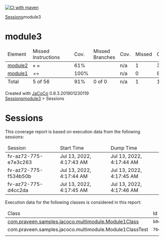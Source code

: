 [![CI with maven](https://github.com/thisisDharam/jacoco-multi-module-sample/actions/workflows/main.yml/badge.svg)](https://github.com/thisisDharam/jacoco-multi-module-sample/actions/workflows/main.yml)


<?xml version="1.0" encoding="UTF-8"?><!DOCTYPE html PUBLIC "-//W3C//DTD XHTML 1.0 Strict//EN" "http://www.w3.org/TR/xhtml1/DTD/xhtml1-strict.dtd"><html xmlns="http://www.w3.org/1999/xhtml" lang="en"><head><meta http-equiv="Content-Type" content="text/html;charset=UTF-8"/><link rel="stylesheet" href="jacoco-resources/report.css" type="text/css"/><link rel="shortcut icon" href="jacoco-resources/report.gif" type="image/gif"/><title>module3</title><script type="text/javascript" src="jacoco-resources/sort.js"></script></head><body onload="initialSort(['breadcrumb', 'coveragetable'])"><div class="breadcrumb" id="breadcrumb"><span class="info"><a href="jacoco-sessions.html" class="el_session">Sessions</a></span><span class="el_report">module3</span></div><h1>module3</h1><table class="coverage" cellspacing="0" id="coveragetable"><thead><tr><td class="sortable" id="a" onclick="toggleSort(this)">Element</td><td class="down sortable bar" id="b" onclick="toggleSort(this)">Missed Instructions</td><td class="sortable ctr2" id="c" onclick="toggleSort(this)">Cov.</td><td class="sortable bar" id="d" onclick="toggleSort(this)">Missed Branches</td><td class="sortable ctr2" id="e" onclick="toggleSort(this)">Cov.</td><td class="sortable ctr1" id="f" onclick="toggleSort(this)">Missed</td><td class="sortable ctr2" id="g" onclick="toggleSort(this)">Cxty</td><td class="sortable ctr1" id="h" onclick="toggleSort(this)">Missed</td><td class="sortable ctr2" id="i" onclick="toggleSort(this)">Lines</td><td class="sortable ctr1" id="j" onclick="toggleSort(this)">Missed</td><td class="sortable ctr2" id="k" onclick="toggleSort(this)">Methods</td><td class="sortable ctr1" id="l" onclick="toggleSort(this)">Missed</td><td class="sortable ctr2" id="m" onclick="toggleSort(this)">Classes</td></tr></thead><tfoot><tr><td>Total</td><td class="bar">5 of 56</td><td class="ctr2">91%</td><td class="bar">0 of 0</td><td class="ctr2">n/a</td><td class="ctr1">1</td><td class="ctr2">11</td><td class="ctr1">1</td><td class="ctr2">15</td><td class="ctr1">1</td><td class="ctr2">11</td><td class="ctr1">0</td><td class="ctr2">2</td></tr></tfoot><tbody><tr><td id="a1"><a href="module2/index.html" class="el_bundle">module2</a></td><td class="bar" id="b0"><img src="jacoco-resources/redbar.gif" width="13" height="10" title="5" alt="5"/><img src="jacoco-resources/greenbar.gif" width="22" height="10" title="8" alt="8"/></td><td class="ctr2" id="c1">61%</td><td class="bar" id="d0"/><td class="ctr2" id="e0">n/a</td><td class="ctr1" id="f0">1</td><td class="ctr2" id="g1">3</td><td class="ctr1" id="h0">1</td><td class="ctr2" id="i1">3</td><td class="ctr1" id="j0">1</td><td class="ctr2" id="k1">3</td><td class="ctr1" id="l0">0</td><td class="ctr2" id="m0">1</td></tr><tr><td id="a0"><a href="module1/index.html" class="el_bundle">module1</a></td><td class="bar" id="b1"><img src="jacoco-resources/greenbar.gif" width="120" height="10" title="43" alt="43"/></td><td class="ctr2" id="c0">100%</td><td class="bar" id="d1"/><td class="ctr2" id="e1">n/a</td><td class="ctr1" id="f1">0</td><td class="ctr2" id="g0">8</td><td class="ctr1" id="h1">0</td><td class="ctr2" id="i0">12</td><td class="ctr1" id="j1">0</td><td class="ctr2" id="k0">8</td><td class="ctr1" id="l1">0</td><td class="ctr2" id="m1">1</td></tr></tbody></table><div class="footer"><span class="right">Created with <a href="http://www.jacoco.org/jacoco">JaCoCo</a> 0.8.3.201901230119</span></div></body></html>


<?xml version="1.0" encoding="UTF-8"?><!DOCTYPE html PUBLIC "-//W3C//DTD XHTML 1.0 Strict//EN" "http://www.w3.org/TR/xhtml1/DTD/xhtml1-strict.dtd"><html xmlns="http://www.w3.org/1999/xhtml" lang="en"><head><meta http-equiv="Content-Type" content="text/html;charset=UTF-8"/><link rel="stylesheet" href="jacoco-resources/report.css" type="text/css"/><link rel="shortcut icon" href="jacoco-resources/report.gif" type="image/gif"/><title>Sessions</title></head><body><div class="breadcrumb" id="breadcrumb"><span class="info"><a href="jacoco-sessions.html" class="el_session">Sessions</a></span><a href="index.html" class="el_report">module3</a> &gt; <span class="el_session">Sessions</span></div><h1>Sessions</h1><p>This coverage report is based on execution data from the following sessions:</p><table class="coverage" cellspacing="0"><thead><tr><td>Session</td><td>Start Time</td><td>Dump Time</td></tr></thead><tbody><tr><td><span class="el_session">fv-az72-775-e7e3c263</span></td><td>Jul 13, 2022, 4:17:43 AM</td><td>Jul 13, 2022, 4:17:44 AM</td></tr><tr><td><span class="el_session">fv-az72-775-f534b50b</span></td><td>Jul 13, 2022, 4:17:44 AM</td><td>Jul 13, 2022, 4:17:45 AM</td></tr><tr><td><span class="el_session">fv-az72-775-d4cc2da</span></td><td>Jul 13, 2022, 4:17:45 AM</td><td>Jul 13, 2022, 4:17:46 AM</td></tr></tbody></table><p>Execution data for the following classes is considered in this report:</p><table class="coverage" cellspacing="0"><thead><tr><td>Class</td><td>Id</td></tr></thead><tbody><tr><td><a href="module1/com.praveen.samples.jacoco.multimodule/Module1Class.html" class="el_class">com.praveen.samples.jacoco.multimodule.Module1Class</a></td><td><code>b0cc49ec098c4e2b</code></td></tr><tr><td><span class="el_class">com.praveen.samples.jacoco.multimodule.Module1ClassTest</span></td><td><code>764952ad5eed97e5</code></td></tr><tr><td><a href="module2/com.praveen.samples.jacoco.multimodule/Module2Class.html" 
